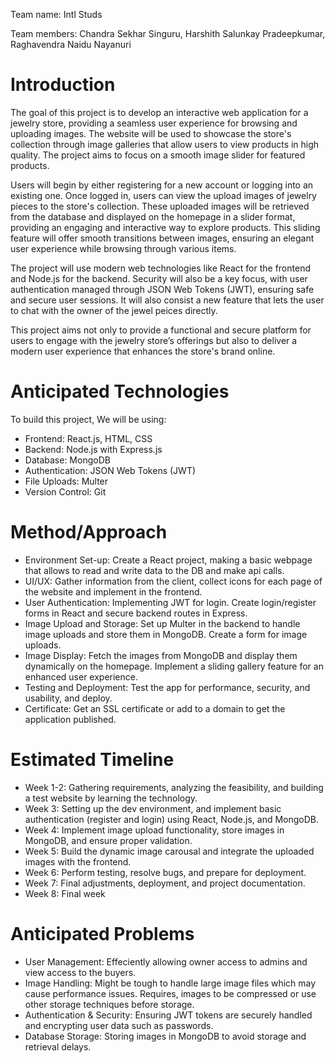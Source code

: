 Team name: Intl Studs

Team members: Chandra Sekhar Singuru, Harshith Salunkay Pradeepkumar, Raghavendra Naidu Nayanuri

# Introduction

The goal of this project is to develop an interactive web application for a jewelry store, providing a seamless user experience for browsing and uploading images. The website will be used to showcase the store's collection through image galleries that allow users to view products in high quality. The project aims to focus on a smooth image slider for featured products.

Users will begin by either registering for a new account or logging into an existing one. Once logged in, users can view the upload images of jewelry pieces to the store's collection. These uploaded images will be retrieved from the database and displayed on the homepage in a slider format, providing an engaging and interactive way to explore products. This sliding feature will offer smooth transitions between images, ensuring an elegant user experience while browsing through various items.

The project will use modern web technologies like React for the frontend and Node.js for the backend. Security will also be a key focus, with user authentication managed through JSON Web Tokens (JWT), ensuring safe and secure user sessions. It will also consist a new feature that lets the user to chat with the owner of the jewel peices directly.

This project aims not only to provide a functional and secure platform for users to engage with the jewelry store’s offerings but also to deliver a modern user experience that enhances the store's brand online.

# Anticipated Technologies

To build this project, We will be using:

- Frontend: React.js, HTML, CSS
- Backend: Node.js with Express.js 
- Database: MongoDB 
- Authentication: JSON Web Tokens (JWT)
- File Uploads: Multer
- Version Control: Git

# Method/Approach

- Environment Set-up: Create a React project, making a basic webpage that allows to read and write data to the DB and make api calls.
- UI/UX: Gather information from the client, collect icons for each page of the website and implement in the frontend.
- User Authentication: Implementing JWT for login. Create login/register forms in React and secure backend routes in Express.
- Image Upload and Storage: Set up Multer in the backend to handle image uploads and store them in MongoDB. Create a form for image uploads.
- Image Display: Fetch the images from MongoDB and display them dynamically on the homepage. Implement a sliding gallery feature for an enhanced user experience.
- Testing and Deployment: Test the app for performance, security, and usability, and deploy.
- Certificate: Get an SSL certificate or add to a domain to get the application published.

# Estimated Timeline

- Week 1-2: Gathering requirements, analyzing the feasibility, and building a test website by learning the technology. 
- Week 3: Setting up the dev environment, and implement basic authentication (register and login) using React, Node.js, and MongoDB.
- Week 4: Implement image upload functionality, store images in MongoDB, and ensure proper validation.
- Week 5: Build the dynamic image carousal and integrate the uploaded images with the frontend.
- Week 6: Perform testing, resolve bugs, and prepare for deployment.
- Week 7: Final adjustments, deployment, and project documentation.
- Week 8: Final week

# Anticipated Problems

- User Management: Effeciently allowing owner access to admins and view access to the buyers. 
- Image Handling: Might be tough to handle large image files which may cause performance issues. Requires, images to be compressed or use other storage techniques before storage.
- Authentication & Security: Ensuring JWT tokens are securely handled and encrypting user data such as passwords.
- Database Storage: Storing images in MongoDB to avoid storage and retrieval delays.

